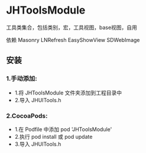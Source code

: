 # JHToolsModule
工具类集合，包括类别，宏，工具视图，base视图，自用

依赖  Masonry   LNRefresh  EasyShowView  SDWebImage

##  安装
### 1.手动添加:<br>
*   1.将 JHToolsModule 文件夹添加到工程目录中<br>
*   2.导入 JHUITools.h

### 2.CocoaPods:<br>
*   1.在 Podfile 中添加 pod 'JHToolsModule'<br>
*   2.执行 pod install 或 pod update<br>
*   3.导入 JHUITools.h
